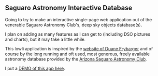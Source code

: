 Saguaro Astronomy Interactive Database
--------------------------------------

Going to try to make an interactive single-page web application
out of the venerable Saguaro Astronomy Club's, deep sky objects database(s).

I plan on adding as many features as I can get to (including DSO pictures and 
charts), but it may take a little while.

This lowli application is inspired by the <a href="http://www.virtualcolony.com/sac/">website of Duane Frybarger</a> 
and of course by the long running and oft used, most generous, freely available astronomy database
provided by the <a href="http://www.saguaroastro.org/">Arizona Saguaro Astronomy Club</a>.

I put a <a href="http://naughton.org/saguaro/">DEMO of this app here</a>.
